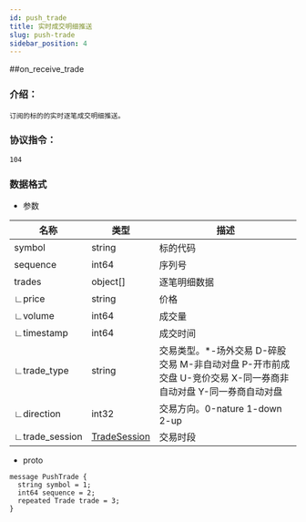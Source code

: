 ```yaml
---
id: push_trade
title: 实时成交明细推送
slug: push-trade
sidebar_position: 4
---
```


##on_receive_trade

### 介绍：
    订阅的标的的实时逐笔成交明细推送。
### 协议指令：
    104
### 数据格式
* 参数

| 名称 | 类型   | 描述  | 
|-------|-------|-----|
|symbol|string| 标的代码 |
|sequence|int64| 序列号 |
|trades|object[]| 逐笔明细数据 |
|∟price|string| 价格 |
|∟volume|int64| 成交量 |
|∟timestamp|int64| 成交时间 |
|∟trade_type|string| 交易类型。*-场外交易 D-碎股交易 M-非自动对盘 P-开市前成交盘 U-竞价交易 X-同一券商非自动对盘 Y-同一券商自动对盘 |
|∟direction|int32| 交易方向。0-nature 1-down 2-up|
|∟trade_session|[TradeSession](../quote-object#TradeSession)| 交易时段 |

* proto
```
message PushTrade {
  string symbol = 1;
  int64 sequence = 2;
  repeated Trade trade = 3;
}
```